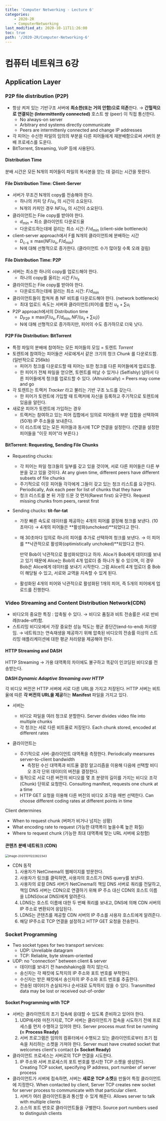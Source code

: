 ```yaml
---
title: 'Computer Networking - Lecture 6'
categories:
    - 2020-2R
    - ComputerNetworking
last_modified_at: 2020-10-11T11:26:00
toc: true
path: '/2020-2R/Computer-Networking-6'
---
```


# 컴퓨터 네트워크 6강

## Application Layer

### P2P file distribution (P2P)

- 항상 켜져 있는 기반구조 서버에 **최소한(또는 거의 안함)으로 의존**한다.
  → **간헐적으로 연결되는 (Intermittently connected)** 호스트 쌍 (peer) 이 직접 통신한다.
  - No always-on server
  - Arbitrary end systems directly communicate
  - Peers are intermittenly connected and change IP addresses
- 각 피어는 수신한 파일의 임의의 부분을 다른 피어들에게 재분배함으로써 서버의 분배 프로세스를 도운다.
- BitTorrent, Streaming, VoIP 등에 사용된다.

#### Distribution Time 

분배 시간은 모든 N개의 피어들이 파일의 복사본을 얻는 데 걸리는 시간을 뜻한다.

#### File Distribution Time: Client-Server

- 서버가 무조건 N개의 copy를 전송해야 한다.
  - 하나의 카피 당 $F/u_s$ 의 시간이 소요된다.
  - N개의 카피인 경우 $NF/u_s$ 의 시간이 소요된다.
- 클라이언트는 File copy를 받아야 한다.
  - $d_\text{min}$ = 최소 클라이언트 다운로드율
  - 다운로드하는데에 걸리는 최소 시간: $F/d_\text{min}$ (client-side bottleneck)
- client-server approach에서 F를 N개의 클라이언트에 분배하는 시간
  - $D_\text{c-s} \ge \text{max}\{NF/u_s, F/d_\text{min}\}$
  - N에 대해 선형적으로 증가한다. (클라이언트 수가 많아질 수록 오래 걸림)

#### File Distribution Time: P2P

- 서버는 최소한 하나의 copy를 업로드해야 한다.
  - 하나의 copy를 올리는 시간 $F/u_s$
- 클라이언트는 File copy를 받아야 한다.
  - 다운로드하는데에 걸리는 최소 시간: $F/d_\text{min}$
- 클라이언트들이 합쳐져 총 NF 비트를 다운로드해야 한다. (network bottleneck)
  - 최대 업로드 속도는 서버와 클라이언트(피어)를 합친 $u_s + \sum u_i$
- P2P approach에서의 Distribution time
  - $D_\text{P2P} \ge \text{max}\{F/u_s, F/d_\text{min}, NF/(u_s + \sum{u_i})\}$
  - N에 대해 선형적으로 증가하지만, 피어의 수도 증가하므로 더욱 낫다.

#### P2P File Distribution: BitTorrent

- 특정 파일의 분배에 참여하는 모든 피어들의 모임 = 토렌트 *Torrent*
- 토렌트에 참여하는 피어들은 서로에게서 같은 크기의 청크 *Chunk* 를 다운로드함. (일반적으로 256kb)
  - 피어가 청크를 다운로드할 때 피어는 또한 청크를 다른 피어들에게 업로드함.
  - 한 피어가 전체 파일을 얻으면, 토렌트를 떠날 수 있거나 (Selfishly) 남아서 다른 피어들에게 청크를 업로드할 수 있다. (Altruistically)
    = Peers may come and go
- 각 토렌트는 트랙커 *Tracker* 라고 불리는 기반 구조 노드를 갖는다.
  - 한 피어가 토렌트에 가입할 때 트랙커에 자신을 등록하고 주기적으로 토렌트에 있음을 알린다.
- 새로운 피어가 토렌트에 가입하는 경우
  - 트랙커는 참여하고 있는 피어 집합에서 임의로 피어들의 부분 집합을 선택하여 (50개) IP 주소들을 보내준다.
  - 이 리스트에 있는 모든 피어들과 동시에 TCP 연결을 설정한다. (연결을 설정한 피어들을 "이웃 피어"라 부른다.)

#### BitTorrent: Requesting, Sending File Chunks

- Requesting chucks:

  - 각 피어는 파일 청크들의 일부를 갖고 있을 것이며, 서로 다른 피어들은 다른 부분을 갖고 있을 것이다.
    At any given time, different peers have different subsets of file chunks
  - 주기적으로 이웃 피어들 각각에게 그들이 갖고 있는 청크 리스트를 요구한다.
    Periodically, Ask each peer for list of chunks that they have
  - 청크 리스트를 본 뒤 가장 드문 것 먼저(Rarest first) 요구한다.
    Request missing chunks from peers, rarest first

- Sending chucks: **tit-for-tat**

  - 가장 빠른 속도로 데이터를 제공하는 4개의 피어를 결정해 청크를 보낸다. (10초마다)
    → 4개의 피어들은 **활성화(unchoked)**되었다고 한다.

  - 매 30초마다 임의로 하나의 피어를 추가로 선택하여 청크를 보낸다.
    → 이 피어를 **낙관적으로 활성화(optimistically unchoked)**되었다고 한다.

    만약 Bob이 낙관적으로 활성화되었다고 하자.
    Alice가 Bob에게 데이터를 보내고 있기 때문에 Alice는 Bob의 4개 업로더 중 하나가 될 수 있으며,
    이 경우 Bob은 Alice에게 데이터를 보내기 시작한다.
    그럼 Alice의 4개 업로더 중 Bob이 해당될 수 있고, 서로와 교역을 지속할 수 있게 된다.

  - 활성화된 4개의 피어와 낙관적으로 활성화된 1개의 피어, 즉 5개의 피어에게 업로드를 진행한다.

### Video Streaming and Content Distribution Network(CDN)

- 비디오의 중요한 특징 : 압축될 수 있다.
  → 비디오 품질과 비트 전송률은 서로 반비례(trade-off)함.
- 스트리밍 비디오에서 가장 중요한 성능 척도는 평균 종단간(end-to-end) 처리량임.
  → 네트워크는 연속재생을 제공하기 위해 압축된 비디오의 전송률 이상의 스트리밍 애플리케이션에 대한 평균 처리량을 제공해야 한다.

#### HTTP Streaming and DASH

HTTP Streaming
→ 가용 대역폭의 차이에도 불구하고 똑같이 인코딩된 비디오를 전송받는다.

**DASH *Dynamic Adaptive Streaming over HTTP***

각 비디오 버전은 HTTP 서버에 서로 다른 URL을 가지고 저장된다.
HTTP 서버는 비트율에 따른 **각 버전의 URL을 제공**하는 **Manifest** 파일을 가지고 있다.

- 서버는
  - 비디오 파일을 여러 청크로 분할한다.
    Server divides video file into multiple chunks
  - 각 청크는 서로 다른 비트율로 저장된다.
    Each chunk stored, encoded at different rates

- 클라이언트는
  - 주기적으로 서버-클라이언트 대역폭을 측정한다.
    Periodically mearsures server-to-client bandwidth
    - 측정된 수신 대역폭과 비트율 결정 알고리즘을 이용해 다음에 선택할 비디오 조각 단위 데이터의 버전을 결정한다.
  - 동적으로 서로 다른 버전의 비디오를 몇 초 분량의 길이를 가지는 비디오 조각(Chunk) 단위로 요청한다.
    Consulting manifest, requests one chunk at a time
  - HTTP GET 요청을 이용해 다른 버전의 비디오 조각을 매번 선택한다.
    Can choose different coding rates at different points in time

Client determines

- When to request chunk (버퍼가 비거나 넘치는 상황)
- What encoding rate to request (가능한 대역폭이 높을수록 높은 화질)
- Where to request chunk (가능한 최대 대역폭에 맞는 URL 서버에 요청함)

#### 콘텐츠 분배 네트워크 (CDN)

<img src="../img/Network-6-1.png" alt="image-20201011222822343" style="zoom: 67%;" />

- CDN 동작
  1. 사용자가 NetCinema의 웹페이지를 방문한다.
  2. 사용자가 링크를 클릭하면, 사용자의 호스트가 DNS query를 보낸다.
  3. 사용자의 로컬 DNS 서버가 NetCinema의 책임 DNS 서버로 쿼리를 전달하고,
     책임 DNS 서버는 CDN으로 연결하기 위해 IP 주소 대신 CDN의 호스트 이름을 LDNS(local DNS)에게 알려준다.
  4. LDNS는 호스트 이름에 대한 두 번째 쿼리를 보내고, DNS에 의해 CDN 서버의 IP 주소로 변환되어 응답된다.
  5. LDNS는 콘텐츠를 제공할 CDN 서버의 IP 주소를 사용자 호스트에게 알려준다.
  6. 해당 IP주소로 TCP 연결을 설정하고 HTTP GET 요청을 전송한다.

### Socket Programming

- Two socket types for two transport services:
  - UDP: Unreliable datagram
  - TCP: Reliable, byte stream-oriented
- UDP: no "connection" between client & server
  - 데이터를 보내기 전 handshaking을 하지 않는다.
  - 송신자는 각 패킷에 도착지의 IP 주소와 포트 번호를 부착한다.
  - 수신자는 받은 패킷에서 송신자의 IP 주소와 포트 번호를 추출한다.
  - 전송된 데이터가 손실되거나 순서대로 도착하지 않을 수 있다.
    Transmitted data may be lost or received out-of-order

#### Socket Programming with TCP

- 서버는 클라이언트의 초기 접속에 응대할 수 있도록 준비하고 있어야 한다.
  1. UDP에서와 마찬가지로, TCP 서버는 클라이언트가 접속을 시도하기 전에 프로세스를 먼저 수행하고 있어야 한다.
     Server process must first be running **(= Process Ready)**
  2. 서버 프로그램은 임의의 컴퓨터에서 수행되고 있는 클라이언트로부터 초기 접속을 처리하는 소켓을 가져야 한다.
     Server must have created socket that welcomes client's contact **(= Socket Ready)**
- 클라이언트 프로세스는 서버로의 TCP 연결을 시도한다.
  1. IP 주소와 서버 프로세스의 포트 번호를 명시한 TCP 소켓을 생성한다.
     Creating TCP socket, specifying IP address, port number of server process
- 클라이언트가 서버에 접속하면, 서버는 **새로운 TCP 소켓**을 만들어 특정 클라이언트에 지정한다.
  When contacted by client, Server TCP creates new socket for server process to communicate with that particular client.
  1. 서버가 여러 클라이언트들과 통신할 수 있게 해준다.
     Allows server to talk with multiple clients
  2. 소스의 포트 번호로 클라이언트들을 구별한다.
     Source port numbers used to distinguish clients
